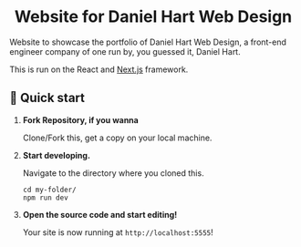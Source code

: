<h1 align="center">
  Website for Daniel Hart Web Design
</h1>

Website to showcase the portfolio of Daniel Hart Web Design, a front-end engineer company of one run by, you guessed it, Daniel Hart.

This is run on the React and <a href='https://nextjs.org/' target='_blank'>Next.js</a> framework.
## 🚀 Quick start

1.  **Fork Repository, if you wanna**
    
    Clone/Fork this, get a copy on your local machine.

2.  **Start developing.**

    Navigate to the directory where you cloned this.

    ```shell
    cd my-folder/
    npm run dev
    ```
3.  **Open the source code and start editing!**

    Your site is now running at `http://localhost:5555`!
